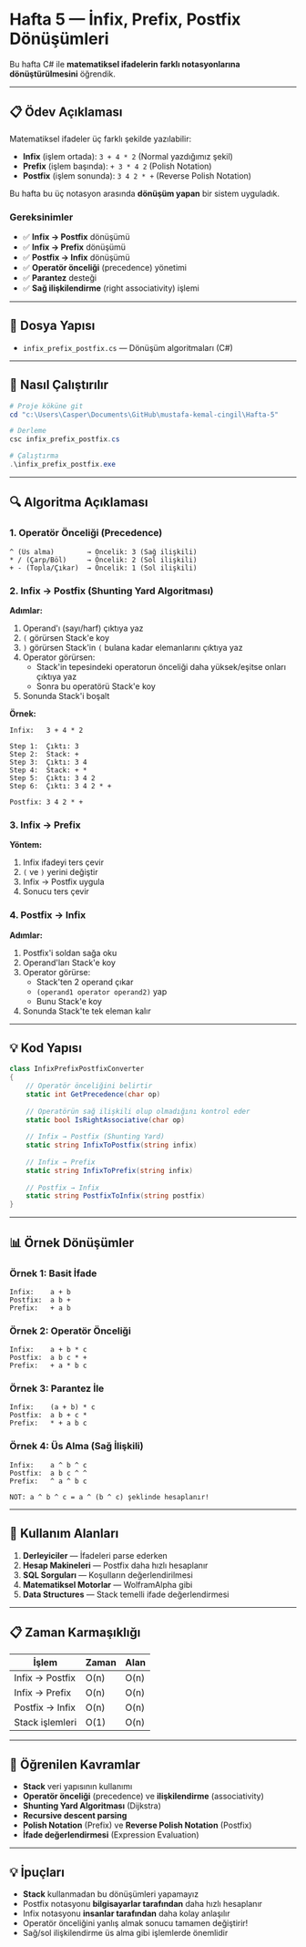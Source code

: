 # Hafta 5 — İnfix, Prefix, Postfix Dönüşümleri

Bu hafta C# ile **matematiksel ifadelerin farklı notasyonlarına dönüştürülmesini** öğrendik.

---

## 📋 Ödev Açıklaması

Matematiksel ifadeler üç farklı şekilde yazılabilir:
- **Infix** (işlem ortada): `3 + 4 * 2` (Normal yazdığımız şekil)
- **Prefix** (işlem başında): `+ 3 * 4 2` (Polish Notation)
- **Postfix** (işlem sonunda): `3 4 2 * +` (Reverse Polish Notation)

Bu hafta bu üç notasyon arasında **dönüşüm yapan** bir sistem uyguladık.

### Gereksinimler
- ✅ **Infix → Postfix** dönüşümü
- ✅ **Infix → Prefix** dönüşümü
- ✅ **Postfix → Infix** dönüşümü
- ✅ **Operatör önceliği** (precedence) yönetimi
- ✅ **Parantez** desteği
- ✅ **Sağ ilişkilendirme** (right associativity) işlemi

---

## 📁 Dosya Yapısı

- `infix_prefix_postfix.cs` — Dönüşüm algoritmaları (C#)

---

## 🚀 Nasıl Çalıştırılır

```powershell
# Proje köküne git
cd "c:\Users\Casper\Documents\GitHub\mustafa-kemal-cingil\Hafta-5"

# Derleme
csc infix_prefix_postfix.cs

# Çalıştırma
.\infix_prefix_postfix.exe
```

---

## 🔍 Algoritma Açıklaması

### 1. Operatör Önceliği (Precedence)

```
^ (Üs alma)        → Öncelik: 3 (Sağ ilişkili)
* / (Çarp/Böl)     → Öncelik: 2 (Sol ilişkili)
+ - (Topla/Çıkar)  → Öncelik: 1 (Sol ilişkili)
```

### 2. Infix → Postfix (Shunting Yard Algoritması)

**Adımlar:**
1. Operand'ı (sayı/harf) çıktıya yaz
2. `(` görürsen Stack'e koy
3. `)` görürsen Stack'in `(` bulana kadar elemanlarını çıktıya yaz
4. Operator görürsen:
   - Stack'in tepesindeki operatorun önceliği daha yüksek/eşitse onları çıktıya yaz
   - Sonra bu operatörü Stack'e koy
5. Sonunda Stack'i boşalt

**Örnek:**
```
Infix:   3 + 4 * 2
         
Step 1:  Çıktı: 3
Step 2:  Stack: +
Step 3:  Çıktı: 3 4
Step 4:  Stack: + *
Step 5:  Çıktı: 3 4 2
Step 6:  Çıktı: 3 4 2 * +

Postfix: 3 4 2 * +
```

### 3. Infix → Prefix

**Yöntem:**
1. Infix ifadeyi ters çevir
2. `(` ve `)` yerini değiştir
3. Infix → Postfix uygula
4. Sonucu ters çevir

### 4. Postfix → Infix

**Adımlar:**
1. Postfix'i soldan sağa oku
2. Operand'ları Stack'e koy
3. Operator görürse:
   - Stack'ten 2 operand çıkar
   - `(operand1 operator operand2)` yap
   - Bunu Stack'e koy
4. Sonunda Stack'te tek eleman kalır

---

## 💡 Kod Yapısı

```csharp
class InfixPrefixPostfixConverter
{
    // Operatör önceliğini belirtir
    static int GetPrecedence(char op)
    
    // Operatörün sağ ilişkili olup olmadığını kontrol eder
    static bool IsRightAssociative(char op)
    
    // Infix → Postfix (Shunting Yard)
    static string InfixToPostfix(string infix)
    
    // Infix → Prefix
    static string InfixToPrefix(string infix)
    
    // Postfix → Infix
    static string PostfixToInfix(string postfix)
}
```

---

## 📊 Örnek Dönüşümler

### Örnek 1: Basit İfade
```
Infix:    a + b
Postfix:  a b +
Prefix:   + a b
```

### Örnek 2: Operatör Önceliği
```
Infix:    a + b * c
Postfix:  a b c * +
Prefix:   + a * b c
```

### Örnek 3: Parantez İle
```
Infix:    (a + b) * c
Postfix:  a b + c *
Prefix:   * + a b c
```

### Örnek 4: Üs Alma (Sağ İlişkili)
```
Infix:    a ^ b ^ c
Postfix:  a b c ^ ^
Prefix:   ^ a ^ b c

NOT: a ^ b ^ c = a ^ (b ^ c) şeklinde hesaplanır!
```

---

## 🎯 Kullanım Alanları

1. **Derleyiciler** — İfadeleri parse ederken
2. **Hesap Makineleri** — Postfix daha hızlı hesaplanır
3. **SQL Sorguları** — Koşulların değerlendirilmesi
4. **Matematiksel Motorlar** — WolframAlpha gibi
5. **Data Structures** — Stack temelli ifade değerlendirmesi

---

## 📋 Zaman Karmaşıklığı

| İşlem | Zaman | Alan |
|-------|-------|------|
| Infix → Postfix | O(n) | O(n) |
| Infix → Prefix | O(n) | O(n) |
| Postfix → Infix | O(n) | O(n) |
| Stack işlemleri | O(1) | O(n) |

---

## 🔗 Öğrenilen Kavramlar

- **Stack** veri yapısının kullanımı
- **Operatör önceliği** (precedence) ve **ilişkilendirme** (associativity)
- **Shunting Yard Algoritması** (Dijkstra)
- **Recursive descent parsing**
- **Polish Notation** (Prefix) ve **Reverse Polish Notation** (Postfix)
- **İfade değerlendirmesi** (Expression Evaluation)

---

## 💡 İpuçları

- **Stack** kullanmadan bu dönüşümleri yapamayız
- Postfix notasyonu **bilgisayarlar tarafından** daha hızlı hesaplanır
- Infix notasyonu **insanlar tarafından** daha kolay anlaşılır
- Operatör önceliğini yanlış almak sonucu tamamen değiştirir!
- Sağ/sol ilişkilendirme üs alma gibi işlemlerde önemlidir